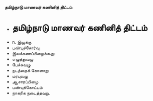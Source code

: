 **தமிழ்நாடு மாணவர் கணினித் திட்டம்**
- # தமிழ்நாடு மாணவர் கணினித் திட்டம்
- n. இழுக்கு
- பண்புச்சோர்வு
- இலக்கணப்பிழைக்கூறு
- எழுத்துவழு
- பேச்சுவழு
- நடத்தைக் கோளாறு
- மரபுவழு
- ஆசாரப்பிழை
- பண்புக்கோட்டம்
- நாகரிக நடைத்தவறு.

